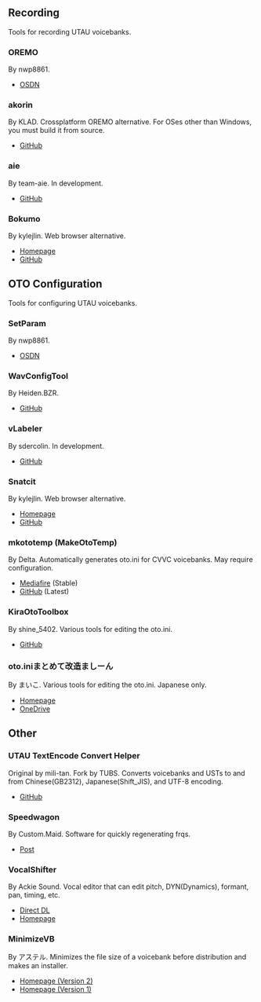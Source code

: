 ## Recording

Tools for recording UTAU voicebanks.

### OREMO

By nwp8861.

- [OSDN](https://osdn.net/users/nwp8861/pf/OREMO/files/)

### akorin

By KLAD. Crossplatform OREMO alternative. For OSes other than Windows, you must build it from source.

- [GitHub](https://github.com/adlez27/akorin)

### aie

By team-aie. In development.

- [GitHub](https://github.com/team-aie/app)

### Bokumo

By kylejlin. Web browser alternative.

- [Homepage](https://kylejlin.github.io/bokumo/)
- [GitHub](https://github.com/kylejlin/bokumo)

## OTO Configuration

Tools for configuring UTAU voicebanks.

### SetParam

By nwp8861.

- [OSDN](https://osdn.net/users/nwp8861/pf/setParam/files/)

### WavConfigTool

By Heiden.BZR.

- [GitHub](https://github.com/HeidenBZR/WavConfigTool)

### vLabeler

By sdercolin. In development.

- [GitHub](https://github.com/sdercolin/vlabeler)

### Snatcit

By kylejlin. Web browser alternative.

- [Homepage](https://kylejlin.github.io/snatcit)
- [GitHub](https://github.com/kylejlin/snatcit)

### mkototemp (MakeOtoTemp)

By Delta. Automatically generates oto.ini for CVVC voicebanks. May require configuration.

- [Mediafire](http://www.mediafire.com/file/br24scnv4tndm5u/mkototemp0500.zip/file) (Stable)
- [GitHub](https://github.com/delta-kimigatame/MakeOtoTemp) (Latest)

### KiraOtoToolbox

By shine_5402. Various tools for editing the oto.ini.

- [GitHub](https://github.com/shine5402/KiraOtoToolbox)

### oto.iniまとめて改造ましーん

By まいこ. Various tools for editing the oto.ini. Japanese only.

- [Homepage](https://ameblo.jp/maiko3utau/entry-12596814319.html)
- [OneDrive](https://1drv.ms/f/s!AgzVdoePq73CjFvQnjU067_tHeCA)

## Other

### UTAU TextEncode Convert Helper

Original by mili-tan. Fork by TUBS. Converts voicebanks and USTs to and from Chinese(GB2312), Japanese(Shift_JIS), and UTF-8 encoding.

- [GitHub](https://github.com/The-UTAU-Black-Supermarket/INARI.UTAUTextEncodeConvertHelper)

### Speedwagon

By Custom.Maid. Software for quickly regenerating frqs.

- [Post](http://custom-made.seesaa.net/article/312531314.html)

### VocalShifter

By Ackie Sound. Vocal editor that can edit pitch, DYN(Dynamics), formant, pan, timing, etc.

- [Direct DL](https://ackiesound.ifdef.jp/data/vshifterle343.zip)
- [Homepage](https://ackiesound.ifdef.jp/download.html)

### MinimizeVB

By アステル. Minimizes the file size of a voicebank before distribution and makes an installer.

- [Homepage (Version 2)](https://sites.google.com/view/asterisk-utau/plugins/minimizevb2)
- [Homepage (Version 1)](https://sites.google.com/view/asterisk-utau/plugins/minimizevb)